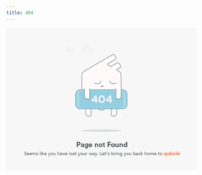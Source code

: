 ```yaml
---
title: 404
---
```


![](https://github.com/Shawn070/Shawn070.github.io/blob/master/404.gif?raw=true)